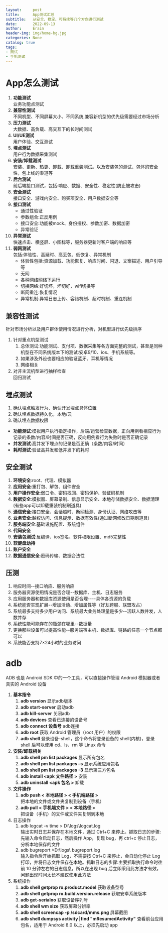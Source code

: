 ```yaml
---
layout:     post
title:      App测试汇总
subtitle:   从安全、稳定、可持续等几个方向进行测试
date:       2022-09-13
author:     Erain
header-img: img/home-bg.jpg
categories: None
catalog: true
tags:
- 面试
- 手机测试
---
```


# App怎么测试
1. **功能测试**      
   业务功能点测试
2. **兼容性测试**     
   不同机型、不同屏幕大小、不同系统,兼容新机型的优先级需要经过市场分析
1. **压力测试**      
   大数据、高负载、高交互下的长时间测试
2. **UI/UE测试**     
   用户体验、交互测试
3. **埋点测试**      
   用户行为数据采集测试
4. **安装/卸载测试**    
   安装、更新、热更、卸载、卸载重装测试。以及安装包的测试、包体的安全性，包上线的渠道等
5. **后台测试**      
   前后端接口测试，包括:响应、数据、安全性、稳定性(防止被攻击)
6. **安全测试**      
   接口安全、游戏内安全、购买项安全、用户数据安全等
7. **接口测试**      
    - 通过性验证
    - 参数组合:正反用例
    - 接口安全:功能被mock、身份授权、参数加密、数据加密
    - 异常验证
8.  **异常测试**     
    快速点击、横竖屏、小图标等，服务器更新时客户端的响应等
9.  **弱网测试**     
    包括:体验性、高延时、高丢包、低恢复、异常机制
    - 体验性包括:资源加载、功能恢复、响应时间、闪退、文案描述、用户引导等
    - 无网
    - 各种网络网络下运行
    - 切换网络:好切坏，坏切好，wifi切换等
    - 断网重连:恢复情况
    - 异常机制:异常日志上传、容错机制、超时机制、重连机制


## 兼容性测试
针对市场分析以及用户群体使用情况进行分析，对机型进行优先级排序
1. 针对重点机型测试     
   1. 总体测试:功能测试、支付项、数据采集等各方面完整的测试，甚至是同种机型在不同系统版本下的测试:安卓9/10、ios、手机系统等。
   2. 如果涉及外设也要相应的验证蓝牙、耳机等情况
   3. 网络相关
2. 对非主流机型进行抽样检查      
   回归测试

## 埋点测试
1. 确认埋点触发行为、确认开发埋点具体位置
1. 确认埋点数据持久化，本地/云
1. 确认埋点数据权限

- **功能测试**:模拟用户执行指定操作，后端/运营检查数据，正向用例看相应行为记录的条数/内容/时间是否正确，反向用例看行为失败时是否正确记录
- **并发测试**:高并发下埋点的记录是否正确（条数/内容/时间）
- **耗时测试**:验证高并发和低并发下的耗时

## 安全测试
1. **环境安全**:root、代理、模拟器
2. **应用安全**:重打包、解包、组件安全
3. **用户操作安全**:弱口令、密码找回、密码保护、验证码机制
4. **数据安全**:模拟器、屏幕录制、信息显示安全、本地存储数据安全、数据清理(有些app可以卸载重装机制刷道具)
5. **通信安全**:接口安全、会话超时、断网检测、身份认证、网络攻击等
6. **业务安全**:越权访问、信息提示、数据有效性(通过断网修改日期刷道具)
7. **服务端安全**:基础设施配置、系统组件
8. **代码安全**
9. **安装包测试**:反编译、ios签名、软件权限设置、md5完整性
10. **软键盘劫持**
11. **账户安全**
12. **数据通信安全**:密码传输、数据合法性

## 压测
1. 响应时间--接口响应、服务响应
1. 服务器资源使用情况是否合理--数据库、主机、日志服务
1. 应用服务器和数据库资源使用是否合理----具体各资源的负载
1. 系统能否实现扩展--增加活动、增加属性等（好友跨服、联盟攻占）
1. 系统最多支持多少用户访问、系统最大业务处理量是多少--活跃人数并发，人数并存
1. 系统性能可能存在的瓶颈在哪里--数据量
1. 更换那些设备可以提高性能--服务端宿主机、数据库、链路的任意一个节点都可以
1. 系统能否支持7×24小时的业务访问

# adb
ADB 也是 Android SDK 中的一个工具，可以直接操作管理 Android 模拟器或者真实的 Android 设备
1. **基本指令**
   1. **adb version**
      显示adb版本
   2. **adb start-server**
      启动adb
   3. **adb kill-server**
      关闭adb
   4. **adb devices**
      查看已连接的设备号
   5. **adb connect 设备号**
      adb连接
   6. **adb root**
      获取 Android 管理员（root 用户）的权限
   7. **adb shell**
      登录设备-shell，这个命令将登录设备的 shell(内核)，登录 shell 后可以使用 cd、ls、rm 等 Linux 命令
2. **安装/卸载相关**
   1. **adb shell pm list packages**
      显示所有包名
   2. **adb shell pm list packages –s**
      显示系统应用包名
   3. **adb shell pm list packages -3**
      显示第三方包名
   4. **adb install <apk 文件路径 >**
      安装
   5. **adb uninstall <apk 包名 >**
      卸载
3. **文件操作**
   1. **adb push < 本地路径 > < 手机端路径 >**     
      把本地的文件或文件夹复制到设备（手机）
   2. **adb pull < 手机端文件 > < 本地路径 >**     
      把设备（手机）的文件或文件夹复制到本地
4. 日志操作
   1. adb logcat -v time > D:\logs\logcat.log      
      输出实时日志并保存在本地文件，通过 Ctrl+C 来停止。抓取日志的步骤:先输入命令启动日志，然后操作 App，复现 bug，再 ctrl+c 停止日志，分析本地保存的文件
   2. adb bugreport >D:\logs\ bugreport.log     
      输入指令后开始抓取 Log，不需要按 Ctrl+C 来停止，会自动化停止 Log 打印，并将日志文件保存在本地。抓取日志的步骤:主要抓取执行命令时往前 10 分钟左右的日志信息，所以在出现 bug 后立即采用此方法才有效，问题出现时间太长不建议使用此方法
5. 系统操作
   1. **adb shell getprop ro.product.model**
      获取设备型号
   2. **adb shell getprop ro.build.version.release**
      获取安卓系统版本
   3. **adb get-serialno**
      获取设备序列号
   4. **adb shell wm size**
      获取屏幕分辨率
   5. **adb shell screencap -p /sdcard/mms.png**
      屏幕截图
   6. **adb shell dumpsys activity |find "mResumedActivity"**
      查看前台应用包名，适用于 Android 8.0 以上，必须先启动 app
